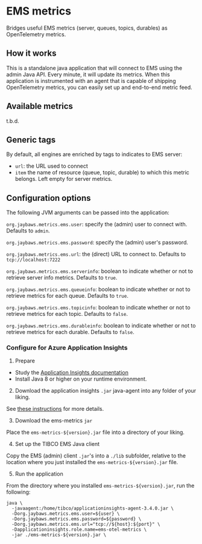 # EMS metrics

Bridges useful EMS metrics (server, queues, topics, durables) as OpenTelemetry metrics.

## How it works
This is a standalone java application that will connect to EMS using the admin Java API. Every minute, it will update its 
metrics. When this application is instrumented with an agent that is capable of shipping OpenTelemetry metrics, you can easily
set up and end-to-end metric feed.

## Available metrics
t.b.d.

## Generic tags

By default, all engines are enriched by tags to indicates to EMS server:
- `url`: the URL used to connect
- `item` the name of resource (queue, topic, durable) to which this metric belongs. Left empty for server metrics.

## Configuration options
The following JVM arguments can be passed into the application:

`org.jaybaws.metrics.ems.user`: specify the (admin) user to connect with. Defaults to `admin`.

`org.jaybaws.metrics.ems.password`: specify the (admin) user's password.

`org.jaybaws.metrics.ems.url`: the (direct) URL to connect to. Defaults to `tcp://localhost:7222`

`org.jaybaws.metrics.ems.serverinfo`: boolean to indicate whether or not to retrieve server info metrics. Defaults to `true`.

`org.jaybaws.metrics.ems.queueinfo`: boolean to indicate whether or not to retrieve metrics for each queue. Defaults to `true`.

`org.jaybaws.metrics.ems.topicinfo`: boolean to indicate whether or not to retrieve metrics for each topic. Defaults to `false`.

`org.jaybaws.metrics.ems.durableinfo`: boolean to indicate whether or not to retrieve metrics for each durable. Defaults to `false`.

### Configure for Azure Application Insights

1. Prepare

- Study the [Application Insights documentation](https://learn.microsoft.com/en-us/azure/azure-monitor/app/java-in-process-agent)
- Install Java 8 or higher on your runtime environment.

2. Download the application insights `.jar` java-agent into any folder of your liking.

See [these instructions](https://learn.microsoft.com/en-us/azure/azure-monitor/app/java-in-process-agent#download-the-jar-file) for more details.

3. Download the ems-metrics `jar`

Place the `ems-metrics-${version}.jar` file into a directory of your liking.

4. Set up the TIBCO EMS Java client

Copy the EMS (admin) client `.jar`'s into a `./lib` subfolder, relative to the location where you just 
installed the `ems-metrics-${version}.jar` file.

5. Run the application

From the directory where you installed `ems-metrics-${version}.jar`, run the following:

```
java \
  -javaagent:/home/tibco/applicationinsights-agent-3.4.0.jar \
  -Dorg.jaybaws.metrics.ems.user=${user} \
  -Dorg.jaybaws.metrics.ems.password=${password} \
  -Dorg.jaybaws.metrics.ems.url="tcp://${host}:${port}" \
  -Dapplicationinsights.role.name=ems-otel-metrics \
  -jar ./ems-metrics-${version}.jar \
```

